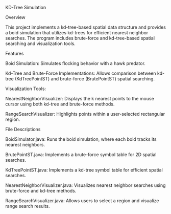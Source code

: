 KD-Tree Simulation

Overview

This project implements a kd-tree-based spatial data structure and provides a boid simulation that utilizes kd-trees for efficient nearest neighbor searches. The program includes brute-force and kd-tree-based spatial searching and visualization tools.

Features

Boid Simulation: Simulates flocking behavior with a hawk predator.

Kd-Tree and Brute-Force Implementations: Allows comparison between kd-tree (KdTreePointST) and brute-force (BrutePointST) spatial searching.

Visualization Tools:

NearestNeighborVisualizer: Displays the k nearest points to the mouse cursor using both kd-tree and brute-force methods.

RangeSearchVisualizer: Highlights points within a user-selected rectangular region.

File Descriptions

BoidSimulator.java: Runs the boid simulation, where each boid tracks its nearest neighbors.

BrutePointST.java: Implements a brute-force symbol table for 2D spatial searches.

KdTreePointST.java: Implements a kd-tree symbol table for efficient spatial searches.

NearestNeighborVisualizer.java: Visualizes nearest neighbor searches using brute-force and kd-tree methods.

RangeSearchVisualizer.java: Allows users to select a region and visualize range search results.
